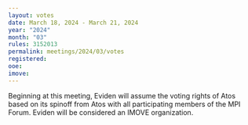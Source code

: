 ```yaml
---
layout: votes
date: March 18, 2024 - March 21, 2024
year: "2024"
month: "03"
rules: 3152013
permalink: meetings/2024/03/votes
registered:
ooe:
imove:
---
```


Beginning at this meeting, Eviden will assume the voting rights of Atos based
on its spinoff from Atos with all participating members of the MPI Forum.
Eviden will be considered an IMOVE organization.
